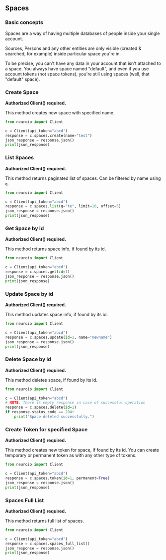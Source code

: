 ## Spaces

### Basic concepts

Spaces are a way of having multiple databases of people inside your single account.

Sources, Persons and any other entities are only visible (created & searched, for example) inside particular space you're in.

To be precise, you can't have any data in your account that isn't attached to a space. You always have space named "default", and even if you use account tokens (not space tokens), you're still using spaces (well, that "default" space).

### Create Space

__Authorized Client() required.__

This method creates new space with specified name.

```python
from neuroio import Client

c = Client(api_token="abcd")
response = c.spaces.create(name="test")
json_response = response.json()
print(json_response)
```

### List Spaces

__Authorized Client() required.__

This method returns paginated list of spaces. 
Can be filtered by name using `q`.

```python
from neuroio import Client

c = Client(api_token="abcd")
response = c.spaces.list(q="te", limit=10, offset=5)
json_response = response.json()
print(json_response)
```

### Get Space by id

__Authorized Client() required.__

This method returns space info, if found by its id.

```python
from neuroio import Client

c = Client(api_token="abcd")
response = c.spaces.get(id=1)
json_response = response.json()
print(json_response)
```

### Update Space by id

__Authorized Client() required.__

This method updates space info, if found by its id.

```python
from neuroio import Client

c = Client(api_token="abcd")
response = c.spaces.update(id=1, name="newname")
json_response = response.json()
print(json_response)
```

### Delete Space by id

__Authorized Client() required.__

This method deletes space, if found by its id.

```python
from neuroio import Client

c = Client(api_token="abcd")
# NOTE: There is empty response in case of successful operation
response = c.spaces.delete(id=1)
if response.status_code == 204:
    print("Space deleted successfully.")
```

### Create Token for specified Space

__Authorized Client() required.__

This method creates new token for space, if found by its id.
You can create temporary or permanent token as with any other type of tokens.

```python
from neuroio import Client

c = Client(api_token="abcd")
response = c.spaces.token(id=1, permanent=True)
json_response = response.json()
print(json_response)
```

### Spaces Full List

__Authorized Client() required.__

This method returns full list of spaces.

```python
from neuroio import Client

c = Client(api_token="abcd")
response = c.spaces.spaces_full_list()
json_response = response.json()
print(json_response)
```